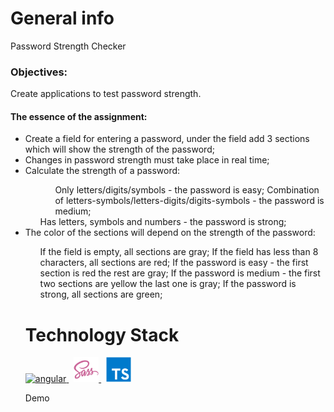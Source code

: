 <h1> General info </h1>

Password Strength Checker
<h3>Objectives:</h3>
Create applications to test password strength.
<h4>The essence of the assignment:</h4>
<ul> <li>Create a field for entering a password, under the field add 3 sections which will show the strength of the password;</li>
   <li>Changes in password strength must take place in real time;</li>
   <li>Calculate the strength of a password:</li>
   <ul><ol>Only letters/digits/symbols - the password is easy;
  Combination of letters-symbols/letters-digits/digits-symbols - the password is medium;</ol>
  Has letters, symbols and numbers - the password is strong;
    </ul>
   <li>The color of the sections will depend on the strength of the password:</li>
  <ul>
   If the field is empty, all sections are gray;
    If the field has less than 8 characters, all sections are red;
  If the password is easy - the first section is red the rest are gray;
  If the password is medium - the first two sections are yellow the last one is gray;
   If the password is strong, all sections are green;
</ul>
<h1>Technology Stack </h1>
<p align="left"> <a href="https://angular.io" target="_blank" rel="noreferrer"> <img src="https://angular.io/assets/images/logos/angular/angular.svg" alt="angular" width="40" height="40"/> </a>  &nbsp; <a href="https://sass-lang.com" target="_blank" rel="noreferrer"> <img src="https://raw.githubusercontent.com/devicons/devicon/master/icons/sass/sass-original.svg" alt="sass" width="40" height="40"/> </a>&nbsp;  <a href="https://www.typescriptlang.org/" target="_blank" rel="noreferrer"> <img src="https://raw.githubusercontent.com/devicons/devicon/master/icons/typescript/typescript-original.svg" alt="typescript" width="40" height="40"/> </a> </p

<h1>Demo</h1>

